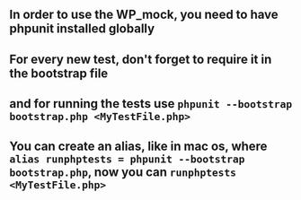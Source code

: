 ## In order to use the WP_mock, you need to have phpunit installed globally
## For every new test, don't forget to require it in the bootstrap file
## and for running the tests use `phpunit --bootstrap bootstrap.php <MyTestFile.php>`
## You can create an alias, like in mac os, where `alias runphptests = phpunit --bootstrap bootstrap.php`, now you can `runphptests <MyTestFile.php>`